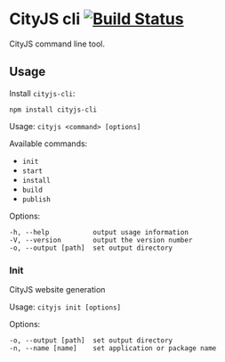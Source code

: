 CityJS cli  [![Build Status](https://travis-ci.org/openconf/cityjs-cli.png)](https://travis-ci.org/openconf/cityjs-cli)
=====

CityJS command line tool.

## Usage

Install `cityjs-cli`:
```
npm install cityjs-cli
```

Usage: `cityjs <command> [options]`

Available commands:

* `init`
* `start`
* `install`
* `build`
* `publish`

Options:

    -h, --help           output usage information
    -V, --version        output the version number
    -o, --output [path]  set output directory

### Init

CityJS website generation

Usage: `cityjs init [options]`

Options:

    -o, --output [path]  set output directory
    -n, --name [name]    set application or package name

